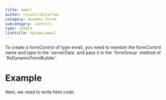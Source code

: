 ```yaml
---
title: email
author: rxcontributortwo
category: dynamic-forms
subcategory: controls
type: simple
linktitle: dynamicemail
---
```


<div class="title-bar"><p>To create a formControl of type email, you need to mention the formControl name and type in the `serverData` and pass it in the `formGroup` method of `RxDynamicFormBuilder`.</p></div>

# Example

<div component="app-code" key="dynamicemail-complete-component"></div> 
Next, we need to write html code.
<div component="app-code" key="dynamicemail-complete-html"></div> 
<div component="app-example-runner" ref-component="app-dynamicemail-complete"></div>